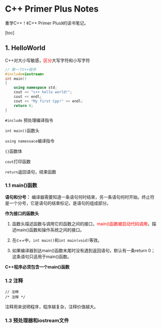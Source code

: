 # C++ Primer Plus Notes

重学C++！《C++ Primer Plus》的读书笔记。

[toc]

## 1. HelloWorld

C++对大小写敏感，<font color = "red">区分</font>大写字符和小写字符

```c++
// 第一个C++程序
#include<iostream>
int main()
{
    using namespace std;
    cout << "c++ hello world!";
    cout << endl;
    cout << "My first Cpp!" << endl;
    return 0;
}
```

`#include` 预处理编译指令

`int main()`函数头

`using namesoace`编译指令

`{}`函数体

`cout`打印函数

`return`返回语句，结束函数

### 1.1 main()函数

**语句和分号：** 编译器需要知道一条语句何时结束，另一条语句何时开始。终止符是一个分号，它是语句的结束标记，是语句的组成部分。

**作为接口的函数头**

1.   函数头描述函数与调用它的函数之间的接口，<font color = "red">main()函数被启动代码调用</font>，描述main()函数和操作系统之间的接口。

2.   在c++中，`int main()`和`int main(void)`等效。

3.   如果编译器到达main()函数末尾时没有遇到返回语句，默认有一条return 0；这条语句只适用于main()函数。

**C++程序必须包含一个main()函数**

### 1.2 注释

```
// 注释
/* 注释 */
```

注释用来说明程序，程序越复杂，注释价值越大。

### 1.3 预处理器和iostream文件

